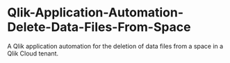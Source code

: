 # Qlik-Application-Automation-Delete-Data-Files-From-Space
A Qlik application automation for the deletion of data files from a space in a Qlik Cloud tenant.
